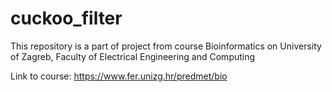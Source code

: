 # cuckoo_filter

This repository is a part of project from course Bioinformatics on University of Zagreb, Faculty of Electrical Engineering and Computing

Link to course: https://www.fer.unizg.hr/predmet/bio

